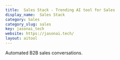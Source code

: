 ```yaml
---
title:  Sales Stack - Trending AI tool for Sales
display_name:  Sales Stack
category: Sales
category_slug: sales
key: jasonai_tech
website: https://jasonai.tech/
layout: aitool
---
```


Automated B2B sales conversations.

